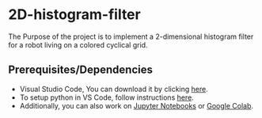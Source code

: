 # 2D-histogram-filter
The Purpose of the project is to implement a 2-dimensional histogram filter for a robot living on a colored cyclical grid.

## Prerequisites/Dependencies
* Visual Studio Code, You can download it by clicking [here](https://code.visualstudio.com/download).
* To setup python in VS Code, follow instructions [here](https://code.visualstudio.com/docs/python/python-tutorial).
* Additionally, you can also work on [Jupyter Notebooks](https://jupyter.readthedocs.io/en/latest/install.html) or [Google Colab](https://colab.research.google.com/notebooks/intro.ipynb).


